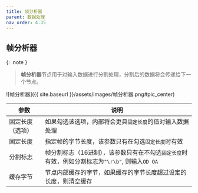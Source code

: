 ```yaml
---
title: 帧分析器
parent: 数据处理
nav_order: 4.35
---
```


## 帧分析器

{: .note }
> **帧分析器**节点用于对输入数据进行分割处理，分割后的数据将会传递给下一个节点。

![帧分析器]({{ site.baseurl }}/assets/images/帧分析器.png#pic_center)

|参数|说明|
|---|---|
|固定长度（选项）|如果勾选该选项，内部将会更具`固定长度`的值对输入数据处理|
|固定长度|指定帧的字节长度，该参数只有在勾选`固定长度`时有效|
|分割标志|帧分割标志（16进制），该参数只有在不勾选`固定长度`时有效，例如分割标志为`"\r\b"`, 则输入`OD OA`|
|缓存字节|节点内部缓存的字节，如果缓存的字节长度超过设定的长度，则清空缓存|
